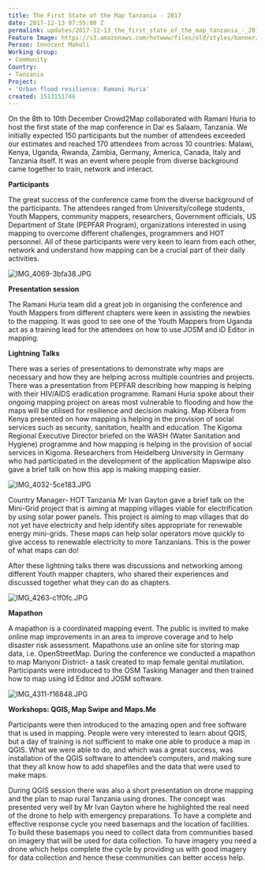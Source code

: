 ```yaml
---
title: The First State of the Map Tanzania - 2017
date: 2017-12-13 07:55:00 Z
permalink: updates/2017-12-13_the_first_state_of_the_map_tanzania_-_2017
Feature Image: https://s3.amazonaws.com/hotwww/files/old/styles/banner/public/IMG_4336copy.jpg
Person: Innocent Maholi
Working Group:
- Community
Country:
- Tanzania
Project:
- 'Urban flood resilience: Ramani Huria'
created: 1513151746
---
```


On the 8th to 10th December Crowd2Map collaborated with Ramani Huria to host the first state of the map conference in Dar es Salaam, Tanzania. We initially expected 150 participants but the number of attendees exceeded our estimates and reached 170 attendees from across 10 countries: Malawi, Kenya, Uganda, Rwanda, Zambia, Germany, America, Canada, Italy and Tanzania itself. It was an event where people from diverse background came together to train, network and interact.

**Participants**

The great success of the conference came from the diverse background of the participants. The attendees ranged from University/college students, Youth Mappers, community mappers, researchers, Government officials, US Department of State (PEPFAR Program), organizations interested in using mapping to overcome different challenges, programmers and HOT personnel. All of these participants were very keen to learn from each other, network and understand how mapping can be a crucial part of their daily activities.

![IMG_4069-3bfa38.JPG](https://cdn.hotosm.org/website/IMG_4069-3bfa38.JPG)

**Presentation session**

The Ramani Huria team did a great job in organising the conference and Youth Mappers from different chapters were keen in assisting the newbies to the mapping. It was good to see one of the Youth Mappers from Uganda act as a training lead for the attendees on how to use JOSM and iD Editor in mapping.

**Lightning Talks**

There was a series of presentations to demonstrate why maps are necessary and how they are helping across multiple countries and projects. There was a presentation from PEPFAR describing how mapping is helping with their HIV/AIDS eradication programme. Ramani Huria spoke about their ongoing mapping project on areas most vulnerable to flooding and how the maps will be utilised for resilience and decision making. Map Kibera from Kenya presented on how mapping is helping in the provision of social services such as security, sanitation, health and education. The Kigoma Regional Executive Director briefed on the WASH (Water Sanitation and Hygiene) programme and how mapping is helping in the provision of social services in Kigoma. Researchers from Heidelberg University in Germany who had participated in the development of the application Mapswipe also gave a brief talk on how this app is making mapping easier.

![IMG_4032-5ce183.JPG](https://cdn.hotosm.org/website/IMG_4032-5ce183.JPG)

Country Manager- HOT Tanzania Mr Ivan Gayton gave a brief talk on the Mini-Grid project that is aiming at mapping villages viable for electrification by using solar power panels. This project is aiming to map villages that do not yet have electricity and help identify sites appropriate for renewable energy mini-grids. These maps can help solar operators move quickly to give access to renewable electricity to more Tanzanians. This is the power of what maps can do!

After these lightning talks there was discussions and networking among different Youth mapper chapters, who shared their experiences and discussed together what they can do as chapters.

![IMG_4263-c1f0fc.JPG](https://cdn.hotosm.org/website/IMG_4263-c1f0fc.JPG)

**Mapathon**

A mapathon is a coordinated mapping event. The public is invited to make online map improvements in an area to improve coverage and to help disaster risk assessment. Mapathons use an online site for storing map data, i.e.  OpenStreetMap. During the conference we conducted a mapathon to map Manyoni District- a task created to map female genital mutilation. Participants were introduced to the OSM Tasking Manager and then trained how to map using Id Editor and JOSM software.

![IMG_4311-f16848.JPG](https://cdn.hotosm.org/website/IMG_4311-f16848.JPG)

**Workshops: QGIS, Map Swipe and Maps.Me**

Participants were then introduced to the amazing open and free software that is used in mapping. People were very interested to learn about QGIS, but a day of training is not sufficient to make one able to produce a map in QGIS. What we were able to do, and which was a great success, was installation of the QGIS software to attendee’s computers, and making sure that they all know how to add shapefiles and the data that were used to make maps.

During QGIS session there was also a short presentation on drone mapping and the plan to map rural Tanzania using drones. The concept was presented very well by Mr Ivan Gayton where he highlighted the real need of the drone to help with emergency preparations. To have a complete and effective response cycle you need basemaps and the location of facilities. To build these basemaps you need to collect data from communities based on imagery that will be used for data collection. To have imagery you need a drone which helps complete the cycle by providing us with good imagery for data collection and hence these communities can better access help.